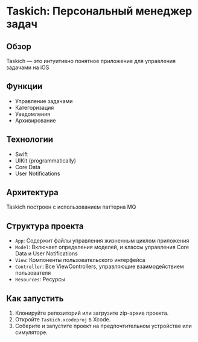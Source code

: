 # Taskich: Персональный менеджер задач

## Обзор
Taskich — это интуитивно понятное приложение для управления задачами на iOS

## Функции
- Управление задачами
- Категоризация
- Уведомления
- Архивирование
  
## Технологии
- Swift
- UIKit (programmatically)
- Core Data
- User Notifications

## Архитектура
Taskich построен с использованием паттерна MQ

## Структура проекта
- `App`: Содержит файлы управления жизненным циклом приложения
- `Model`: Включает определения моделей, и классы управления Core Data и User Notifications 
- `View`: Компоненты пользовательского интерфейса
- `Controller`: Все ViewControllers, управляющие взаимодействием пользователя
- `Resources`: Ресурсы

## Как запустить
1. Клонируйте репозиторий или загрузите zip-архив проекта.
2. Откройте `Taskich.xcodeproj` в Xcode.
3. Соберите и запустите проект на предпочтительном устройстве или симуляторе.
